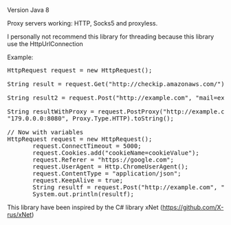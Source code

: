 Version Java 8

Proxy servers working: HTTP, Socks5 and proxyless.

I personally not recommend this library for threading because this library use the HttpUrlConnection

Example:
<pre>
HttpRequest request = new HttpRequest();

String result = request.Get("http://checkip.amazonaws.com/").toString();

String result2 = request.Post("http://example.com", "mail=example@gmail.com&password=pass").toString();

String resultWithProxy = request.PostProxy("http://example.com", "mail=example@gmail.com&password=pass", 
"179.0.0.0:8080", Proxy.Type.HTTP).toString();

// Now with variables
HttpRequest request = new HttpRequest();
       request.ConnectTimeout = 5000;
       request.Cookies.add("cookieName=cookieValue");
       request.Referer = "https://google.com";
       request.UserAgent = Http.ChromeUserAgent();
       request.ContentType = "application/json";
       request.KeepAlive = true;
       String resultf = request.Post("http://example.com", "mail=example@gmail.com&password=pass").toString();
       System.out.println(resultf);
</pre>

This library have been inspired by the C# library xNet (https://github.com/X-rus/xNet)
